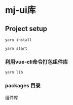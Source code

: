 # mj-ui库

## Project setup
```
yarn install
```
```
yarn start
```

### 利用vue-cli命令打包组件库
```
yarn lib
```
### packages 目录
组件库
